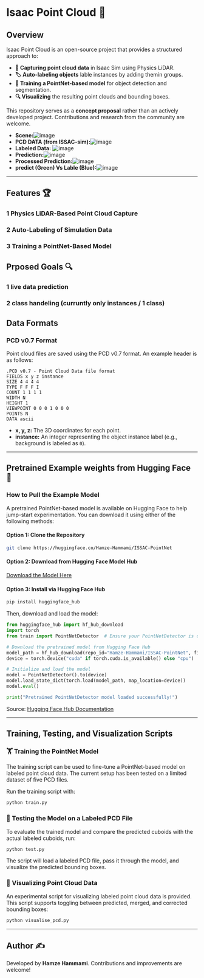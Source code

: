 # Isaac Point Cloud 🚀

## Overview  
Isaac Point Cloud is an open-source project that provides a structured approach to:
- **📡 Capturing point cloud data** in Isaac Sim using Physics LiDAR.
- **🏷️ Auto-labeling objects** lable instances by adding themin groups.
- **🤖 Training a PointNet-based model** for object detection and segmentation.
- **🔍 Visualizing** the resulting point clouds and bounding boxes.

This repository serves as a **concept proposal** rather than an actively developed project. Contributions and research from the community are welcome.

- **Scene:**![image](https://github.com/user-attachments/assets/807031e2-7b27-4cd2-911d-891227e507f6)
- **PCD DATA (from ISSAC-sim):**![image](https://github.com/user-attachments/assets/d7def4fe-d3bb-4376-be91-b529dda42833)
- **Labeled Data:** ![image](https://github.com/user-attachments/assets/98d2182c-5fe8-4e66-a5a0-45f4d5e87b6d)
- **Prediction:**![image](https://github.com/user-attachments/assets/0c2fcec1-636a-429b-a46b-1c0904eb326b)
- **Processed Prediction:**![image](https://github.com/user-attachments/assets/5e27b23d-85ea-49fb-9ae8-60dafdac42e7)
- **predict (Green) Vs Lable (Blue):**![image](https://github.com/user-attachments/assets/ad8badab-2e8c-43ba-a865-d7113fc512b4)




---

## Features 🏆

### 1 Physics LiDAR-Based Point Cloud Capture  

### 2 Auto-Labeling of Simulation Data  

### 3 Training a PointNet-Based Model  

## Prposed Goals 🔍

### 1 live data prediction  

### 2 class handeling (curruntly only instances / 1 class)




## Data Formats

### PCD v0.7 Format  
Point cloud files are saved using the PCD v0.7 format. An example header is as follows:

```
.PCD v0.7 - Point Cloud Data file format
FIELDS x y z instance
SIZE 4 4 4 4
TYPE F F F I
COUNT 1 1 1 1
WIDTH N
HEIGHT 1
VIEWPOINT 0 0 0 1 0 0 0
POINTS N
DATA ascii
```

- **x, y, z:** The 3D coordinates for each point.
- **instance:** An integer representing the object instance label (e.g., background is labeled as `0`).

---

## Pretrained Example weights from Hugging Face 🤗

### How to Pull the Example Model  
A pretrained PointNet-based model is available on Hugging Face to help jump-start experimentation. You can download it using either of the following methods:

#### Option 1: Clone the Repository
```bash
git clone https://huggingface.co/Hamze-Hammami/ISSAC-PointNet
```

#### Option 2: Download from Hugging Face Model Hub
[Download the Model Here](https://huggingface.co/Hamze-Hammami/ISSAC-PointNet/tree/main/models)

#### Option 3: Install via Hugging Face Hub
```bash
pip install huggingface_hub
```

Then, download and load the model:
```python
from huggingface_hub import hf_hub_download
import torch
from train import PointNetDetector  # Ensure your PointNetDetector is defined as in this repo

# Download the pretrained model from Hugging Face Hub
model_path = hf_hub_download(repo_id="Hamze-Hammami/ISSAC-PointNet", filename="pointnet_detector.pth")
device = torch.device("cuda" if torch.cuda.is_available() else "cpu")

# Initialize and load the model
model = PointNetDetector().to(device)
model.load_state_dict(torch.load(model_path, map_location=device))
model.eval()

print("Pretrained PointNetDetector model loaded successfully!")
```

Source: [Hugging Face Hub Documentation](https://huggingface.co/docs/hub)

---

## Training, Testing, and Visualization Scripts

### 🏋️ Training the PointNet Model
The training script can be used to fine-tune a PointNet-based model on labeled point cloud data. The current setup has been tested on a limited dataset of five PCD files.

Run the training script with:
```bash
python train.py
```

### 🧪 Testing the Model on a Labeled PCD File
To evaluate the trained model and compare the predicted cuboids with the actual labeled cuboids, run:
```bash
python test.py
```

The script will load a labeled PCD file, pass it through the model, and visualize the predicted bounding boxes.

### 🎨 Visualizing Point Cloud Data
An experimental script for visualizing labeled point cloud data is provided. This script supports toggling between predicted, merged, and corrected bounding boxes:
```bash
python visualise_pcd.py
```

---

## Author ✍️
Developed by **Hamze Hammami**. Contributions and improvements are welcome!
